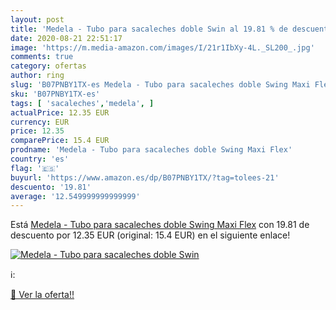 ```yaml
---
layout: post
title: 'Medela - Tubo para sacaleches doble Swin al 19.81 % de descuento'
date: 2020-08-21 22:51:17
image: 'https://m.media-amazon.com/images/I/21r1IbXy-4L._SL200_.jpg'
comments: true
category: ofertas
author: ring
slug: 'B07PNBY1TX-es Medela - Tubo para sacaleches doble Swing Maxi Flex'
sku: 'B07PNBY1TX-es'
tags: [ 'sacaleches','medela', ]
actualPrice: 12.35 EUR
currency: EUR
price: 12.35
comparePrice: 15.4 EUR
prodname: 'Medela - Tubo para sacaleches doble Swing Maxi Flex'
country: 'es'
flag: '🇪🇸'
buyurl: 'https://www.amazon.es/dp/B07PNBY1TX/?tag=tolees-21'
descuento: '19.81'
average: '12.549999999999999'
---
```


Está [Medela - Tubo para sacaleches doble Swing Maxi Flex](https://www.amazon.es/dp/B07PNBY1TX/?tag=tolees-21) con 19.81 de descuento por 12.35 EUR (original: 15.4 EUR) en el siguiente enlace!

[![Medela - Tubo para sacaleches doble Swin](https://m.media-amazon.com/images/I/21r1IbXy-4L._SL200_.jpg)](https://www.amazon.es/dp/B07PNBY1TX/?tag=tolees-21)

ℹ️:


[🛒 Ver la oferta!!](https://www.amazon.es/dp/B07PNBY1TX/?tag=tolees-21)
